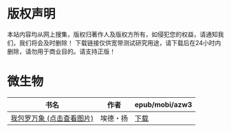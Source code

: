 # 版权声明

本站内容均从网上搜集，版权归著作人及版权方所有，如侵犯您的权益，请通知我们，我们将会及时删除！ 下载链接仅供宽带测试研究用途，请下载后在24小时内删除，请勿用于商业目的。请支持正版！

# 微生物

| 书名 | 作者 | epub/mobi/azw3 |
| --- | --- | --- |
| [我包罗万象 (点击查看图片)](https://www.dushupai.com/attachment/2024/06/07/93adeb4d94bf3020.jpg) | 埃德・扬 | [下载](https://url89.ctfile.com/f/31084289-1357043266-561836?p=8866) |
